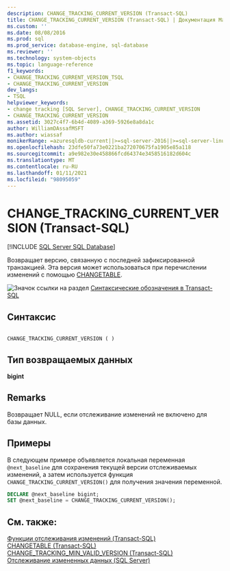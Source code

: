 ```yaml
---
description: CHANGE_TRACKING_CURRENT_VERSION (Transact-SQL)
title: CHANGE_TRACKING_CURRENT_VERSION (Transact-SQL) | Документация Майкрософт
ms.custom: ''
ms.date: 08/08/2016
ms.prod: sql
ms.prod_service: database-engine, sql-database
ms.reviewer: ''
ms.technology: system-objects
ms.topic: language-reference
f1_keywords:
- CHANGE_TRACKING_CURRENT_VERSION_TSQL
- CHANGE_TRACKING_CURRENT_VERSION
dev_langs:
- TSQL
helpviewer_keywords:
- change tracking [SQL Server], CHANGE_TRACKING_CURRENT_VERSION
- CHANGE_TRACKING_CURRENT_VERSION
ms.assetid: 3027c4f7-6b4d-4089-a369-5926e8a8da1c
author: WilliamDAssafMSFT
ms.author: wiassaf
monikerRange: =azuresqldb-current||>=sql-server-2016||>=sql-server-linux-2017||=azuresqldb-mi-current
ms.openlocfilehash: 23dfe50fa73e0221ba272070675fa1905e85a118
ms.sourcegitcommit: a9e982e30e458866fcd64374e3458516182d604c
ms.translationtype: MT
ms.contentlocale: ru-RU
ms.lasthandoff: 01/11/2021
ms.locfileid: "98095059"
---
```

# <a name="change_tracking_current_version-transact-sql"></a>CHANGE_TRACKING_CURRENT_VERSION (Transact-SQL)
[!INCLUDE [SQL Server SQL Database](../../includes/applies-to-version/sql-asdb.md)]

  Возвращает версию, связанную с последней зафиксированной транзакцией. Эта версия может использоваться при перечислении изменений с помощью [CHANGETABLE](../../relational-databases/system-functions/changetable-transact-sql.md).  
  
 ![Значок ссылки на раздел](../../database-engine/configure-windows/media/topic-link.gif "Значок ссылки на раздел") [Синтаксические обозначения в Transact-SQL](../../t-sql/language-elements/transact-sql-syntax-conventions-transact-sql.md)  
  
## <a name="syntax"></a>Синтаксис  
  
```  
  
CHANGE_TRACKING_CURRENT_VERSION ( )  
```  
  
## <a name="return-type"></a>Тип возвращаемых данных  
 **bigint**  
  
## <a name="remarks"></a>Remarks  
 Возвращает NULL, если отслеживание изменений не включено для базы данных.  
  
## <a name="examples"></a>Примеры  
 В следующем примере объявляется локальная переменная `@next_baseline` для сохранения текущей версии отслеживаемых изменений, а затем используется функция `CHANGE_TRACKING_CURRENT_VERSION()` для получения значения переменной.  
  
```sql  
DECLARE @next_baseline bigint;  
SET @next_baseline = CHANGE_TRACKING_CURRENT_VERSION();  
```  
  
## <a name="see-also"></a>См. также:  
 [Функции отслеживания изменений (Transact-SQL)](../../relational-databases/system-functions/change-tracking-functions-transact-sql.md)   
 [CHANGETABLE (Transact-SQL)](../../relational-databases/system-functions/changetable-transact-sql.md)   
 [CHANGE_TRACKING_MIN_VALID_VERSION (Transact-SQL)](../../relational-databases/system-functions/change-tracking-min-valid-version-transact-sql.md)   
 [Отслеживание измененных данных (SQL Server)](../../relational-databases/track-changes/track-data-changes-sql-server.md)  
  
  
